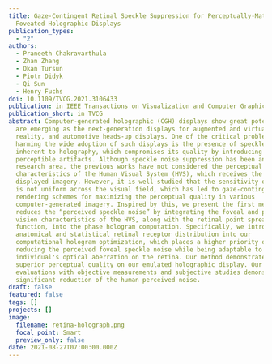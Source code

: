 ```yaml
---
title: Gaze-Contingent Retinal Speckle Suppression for Perceptually-Matched
  Foveated Holographic Displays
publication_types:
  - "2"
authors:
  - Praneeth Chakravarthula
  - Zhan Zhang
  - Okan Tursun
  - Piotr Didyk
  - Qi Sun
  - Henry Fuchs
doi: 10.1109/TVCG.2021.3106433
publication: in IEEE Transactions on Visualization and Computer Graphics
publication_short: in TVCG
abstract: Computer-generated holographic (CGH) displays show great potential and
  are emerging as the next-generation displays for augmented and virtual
  reality, and automotive heads-up displays. One of the critical problems
  harming the wide adoption of such displays is the presence of speckle noise
  inherent to holography, which compromises its quality by introducing
  perceptible artifacts. Although speckle noise suppression has been an active
  research area, the previous works have not considered the perceptual
  characteristics of the Human Visual System (HVS), which receives the final
  displayed imagery. However, it is well-studied that the sensitivity of the HVS
  is not uniform across the visual field, which has led to gaze-contingent
  rendering schemes for maximizing the perceptual quality in various
  computer-generated imagery. Inspired by this, we present the first method that
  reduces the “perceived speckle noise” by integrating the foveal and peripheral
  vision characteristics of the HVS, along with the retinal point spread
  function, into the phase hologram computation. Specifically, we introduce the
  anatomical and statistical retinal receptor distribution into our
  computational hologram optimization, which places a higher priority on
  reducing the perceived foveal speckle noise while being adaptable to any
  individual's optical aberration on the retina. Our method demonstrates
  superior perceptual quality on our emulated holographic display. Our
  evaluations with objective measurements and subjective studies demonstrate a
  significant reduction of the human perceived noise.
draft: false
featured: false
tags: []
projects: []
image:
  filename: retina-holograph.png
  focal_point: Smart
  preview_only: false
date: 2021-08-27T07:00:00.000Z
---
```

